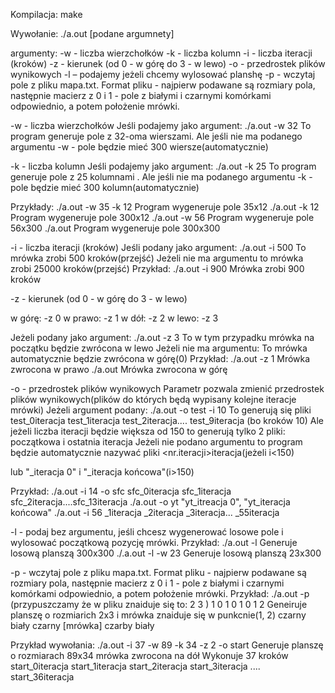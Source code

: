 Kompilacja: make

Wywołanie:
./a.out [podane argumnety]

argumenty:
-w - liczba wierzchołków
-k - liczba kolumn
-i - liczba iteracji (kroków)
-z - kierunek (od 0 - w górę do 3 - w lewo)
-o - przedrostek plików wynikowych
-l – podajemy jeżeli chcemy wylosować planshę
-p - wczytaj pole z pliku mapa.txt. Format pliku - najpierw podawane są rozmiary pola, następnie macierz z 0 i 1 - pole z białymi i czarnymi komórkami odpowiednio, a potem położenie mrówki.


-w - liczba wierzchołków
Jeśli podajemy jako argument: ./a.out -w 32
To program generuje pole z 32-oma wierszami. Ale jeśli nie ma podanego argumentu -w - pole będzie mieć 300 wiersze(automatycznie)

-k - liczba kolumn
Jeśli podajemy jako argument: ./a.out -k 25
To program generuje pole z 25 kolumnami . Ale jeśli nie ma podanego argumentu -k - pole będzie mieć 300 kolumn(automatycznie)


Przykłady:
./a.out -w 35 -k 12
Program wygeneruje pole 35x12
./a.out -k 12
Program wygeneruje pole 300x12
./a.out -w 56
Program wygeneruje pole 56x300
./a.out
Program wygeneruje pole 300x300

-i - liczba iteracji (kroków)
Jeśli podany jako argument: ./a.out -i 500
To mrówka zrobi 500 kroków(przejść)
Jeżeli nie ma argumentu
to mrówka zrobi 25000 kroków(przejść)
Przykład: ./a.out -i 900
Mrówka zrobi 900 kroków

-z - kierunek (od 0 - w górę do 3 - w lewo)
   
w górę: -z 0
w prawo: -z 1 
w dół: -z 2
w lewo: -z 3

Jeżeli podany jako argument: ./a.out -z 3
To w tym przypadku mrówka na początku będzie zwrócona w lewo
Jeżeli nie ma argumentu:
To mrówka automatycznie będzie zwrócona w górę(0)
Przykład:
./a.out -z 1
Mrówka zwrocona w prawo
./a.out
Mrówka zwrocona w górę

-o - przedrostek plików wynikowych
Parametr pozwala zmienić przedrostek plików wynikowych(plików do których będą wypisany kolejne iteracje mrówki)
Jeżeli argument podany: ./a.out -o test -i 10
To generują się pliki test_0iteracja test_1iteracja test_2iteracja.... test_9iteracja (bo kroków 10)
Ale jeżeli liczba iteracji będzie większa od 150 to generują tylko 2 pliki: początkowa i ostatnia iteracja
Jeżeli nie podano argumentu to program będzie automatycznie nazywać pliki <nr.iteracji>iteracja(jeżeli i<150)

lub "_iteracja 0" i "_iteracja końcowa"(i>150)

Przykład:
./a.out -i 14 -o sfc
sfc_0iteracja sfc_1iteracja sfc_2iteracja....sfc_13iteracja
./a.out -o yt
"yt_itreacja 0", "yt_iteracja końcowa"
./a.out -i 56
_1iteracja _2iteracja _3iteracja... _55iteracja

-l - podaj bez argumentu, jeśli chcesz wygenerować losowe pole i wylosować początkową pozycję mrówki.
Przykład:
./a.out -l Generuje losową planszą 300x300
./.a.out -l -w 23 Generuje losową planszą 23x300

-p - wczytaj pole z pliku mapa.txt. Format pliku - najpierw podawane są rozmiary pola, następnie macierz z 0 i 1 - pole z białymi i czarnymi komórkami odpowiednio, a potem położenie mrówki.
Przykład: ./a.out -p (przypuszczamy że w pliku znaiduje się to: 2 3  )
								1 0 1
								0 1 0
								1 2
Geneiruje planszę o rozmiarich 2x3 i mrówka znaiduje się w punkcnie(1, 2)
czarny    biały  czarny
[mrówka]  czarby biały


Przykład wywołania: ./a.out -i 37 -w 89 -k 34 -z 2 -o start
Generuje planszę o rozmiarach 89x34
mrówka zwrocona na dół
Wykonuje 37 kroków
start_0iteracja start_1iteracja start_2iteracja start_3iteracja .... start_36iteracja 
